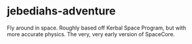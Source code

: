 # jebediahs-adventure
Fly around in space.
Roughly based off Kerbal Space Program, but with more accurate physics. The very, very early version of SpaceCore.
